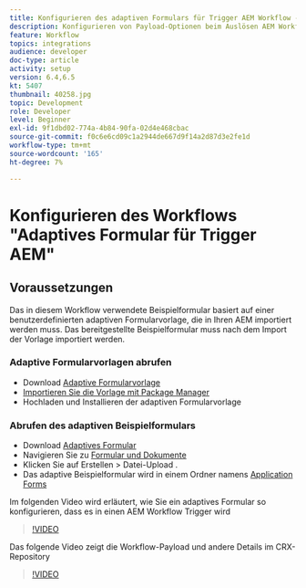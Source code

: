 ```yaml
---
title: Konfigurieren des adaptiven Formulars für Trigger AEM Workflow - Übersicht
description: Konfigurieren von Payload-Optionen beim Auslösen AEM Workflows bei der Formularübermittlung
feature: Workflow
topics: integrations
audience: developer
doc-type: article
activity: setup
version: 6.4,6.5
kt: 5407
thumbnail: 40258.jpg
topic: Development
role: Developer
level: Beginner
exl-id: 9f1dbd02-774a-4b84-90fa-02d4e468cbac
source-git-commit: f0c6e6cd09c1a2944de667d9f14a2d87d3e2fe1d
workflow-type: tm+mt
source-wordcount: '165'
ht-degree: 7%

---
```


# Konfigurieren des Workflows &quot;Adaptives Formular für Trigger AEM&quot;

## Voraussetzungen

Das in diesem Workflow verwendete Beispielformular basiert auf einer benutzerdefinierten adaptiven Formularvorlage, die in Ihren AEM importiert werden muss. Das bereitgestellte Beispielformular muss nach dem Import der Vorlage importiert werden.

### Adaptive Formularvorlagen abrufen

* Download [Adaptive Formularvorlage](assets/af-form-template.zip)
* [Importieren Sie die Vorlage mit Package Manager](http://localhost:4502/crx/packmgr/index.jsp)
* Hochladen und Installieren der adaptiven Formularvorlage

### Abrufen des adaptiven Beispielformulars

* Download [Adaptives Formular](assets/peak-application-form.zip)
* Navigieren Sie zu [Formular und Dokumente](http://localhost:4502/aem/forms.html/content/dam/formsanddocuments)
* Klicken Sie auf Erstellen > Datei-Upload .
* Das adaptive Beispielformular wird in einem Ordner namens [Application Forms](http://localhost:4502/aem/forms.html/content/dam/formsanddocuments/applicationforms)

Im folgenden Video wird erläutert, wie Sie ein adaptives Formular so konfigurieren, dass es in einen AEM Workflow Trigger wird
>[!VIDEO](https://video.tv.adobe.com/v/40258/?quality=9&learn=on)

Das folgende Video zeigt die Workflow-Payload und andere Details im CRX-Repository

>[!VIDEO](https://video.tv.adobe.com/v/40259/?quality=9&learn=on)

